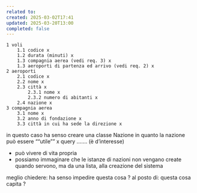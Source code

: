 ```yaml
---
related to: 
created: 2025-03-02T17:41
updated: 2025-03-20T13:00
completed: false
---
```

```
1 voli
	1.1 codice x
	1.2 durata (minuti) x
	1.3 compagnia aerea (vedi req. 3) x
	1.3 aeroporti di partenza ed arrivo (vedi req. 2) x
2 aeroporti
	2.1 codice x
	2.2 nome x
	2.3 città x
		2.3.1 nome x
		2.3.2 numero di abitanti x
	2.4 nazione x
3 compagnia aerea
	3.1 nome x
	3.2 anno di fondazione x
	3.3 città in cui ha sede la direzione x
```

in questo caso ha senso creare una classe Nazione in quanto la nazione può essere ““utile”” x query ……. (è d’interesse)
- può vivere di vita propria 
- possiamo immaginare che le istanze di nazioni non vengano create quando servono, ma da una lista, alla creazione del sistema



meglio chiedere: ha senso impedire questa cosa ? al posto di: questa cosa capita ? 

